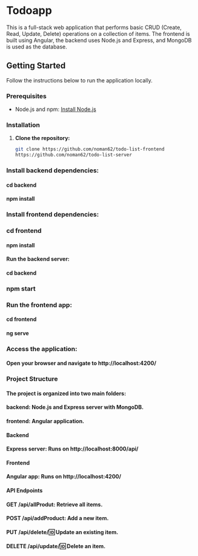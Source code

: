 # Todoapp

This is a full-stack web application that performs basic CRUD (Create, Read, Update, Delete) operations on a collection of items. The frontend is built using Angular, the backend uses Node.js and Express, and MongoDB is used as the database.

## Getting Started

Follow the instructions below to run the application locally.

### Prerequisites

- Node.js and npm: [Install Node.js](https://nodejs.org/)

### Installation

1. **Clone the repository:**

   ```bash
   git clone https://github.com/noman62/todo-list-frontend
   https://github.com/noman62/todo-list-server
   
### Install backend dependencies:

#### cd backend
#### npm install
### Install frontend dependencies:
### cd frontend
#### npm install
#### Run the backend server:
#### cd backend
### npm start
### Run the frontend app:
#### cd frontend
#### ng serve
### Access the application:
#### Open your browser and navigate to http://localhost:4200/

### Project Structure
#### The project is organized into two main folders:

#### backend: Node.js and Express server with MongoDB.
#### frontend: Angular application.
#### Backend

#### Express server: Runs on http://localhost:8000/api/

#### Frontend
#### Angular app: Runs on http://localhost:4200/
#### API Endpoints
#### GET /api/allProdut: Retrieve all items.
#### POST /api/addProduct: Add a new item.
#### PUT /api/delete/:id: Update an existing item.
#### DELETE /api/update/:id: Delete an item.

